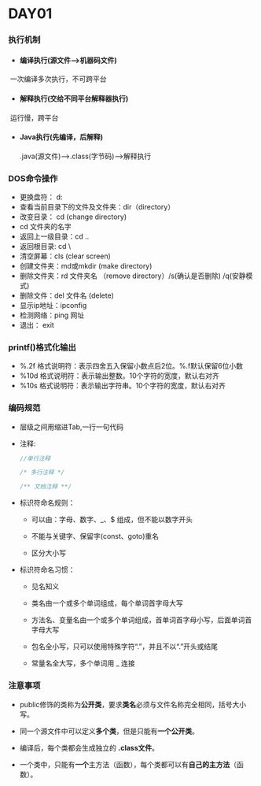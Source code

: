 # DAY01

### 执行机制

- #### 编译执行(源文件-->机器码文件)

​		一次编译多次执行，不可跨平台

- #### 解释执行(交给不同平台解释器执行)

​		运行慢，跨平台

- #### Java执行(先编译，后解释)

  .java(源文件)–>.class(字节码)—>解释执行

### DOS命令操作

- 更换盘符： d:
- 查看当前目录下的文件及文件夹：dir（directory）
- 改变目录： cd (change directory)
- cd 文件夹的名字
- 返回上一级目录：cd ..
- 返回根目录: cd \
- 清空屏幕：cls (clear screen)
- 创建文件夹：md或mkdir (make directory)
- 删除文件夹：rd 文件夹名 （remove directory）/s(确认是否删除) /q(安静模式)
- 删除文件：del 文件名 (delete)
- 显示ip地址：ipconfig
- 检测网络：ping 网址
- 退出： exit

### printf()格式化输出

- %.2f 格式说明符：表示四舍五入保留小数点后2位。%.f默认保留6位小数
- %10d 格式说明符：表示输出整数。10个字符的宽度，默认右对齐
- %10s 格式说明符：表示输出字符串。10个字符的宽度，默认右对齐

### 编码规范

- 层级之间用缩进Tab,一行一句代码

- 注释:

  ```java
  //单行注释
  ```

  ```java
  /* 多行注释 */
  ```

  ```java
  /** 文档注释 **/
  ```

- 标识符命名规则：

  - 可以由：字母、数字、_、$ 组成，但不能以数字开头

  - 不能与关键字、保留字(const、goto)重名

  - 区分大小写

- 标识符命名习惯：

  - 见名知义

  - 类名由一个或多个单词组成，每个单词首字母大写

  - 方法名、变量名由一个或多个单词组成，首单词首字母小写，后面单词首字母大写

  - 包名全小写，只可以使用特殊字符“.”，并且不以“.”开头或结尾

  - 常量名全大写，多个单词用 _ 连接

### 注意事项

- public修饰的类称为**公开类**，要求**类名**必须与文件名称完全相同，括号大小写。

- 同一个源文件中可以定义**多个类**，但是只能有**一个公开类**。

- 编译后，每个类都会生成独立的 **.class文件**。

- 一个类中，只能有**一个**主方法（函数），每个类都可以有**自己的主方法**（函数）。

